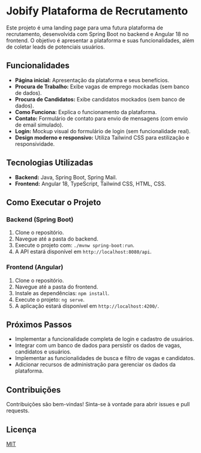 # Jobify Plataforma de Recrutamento

Este projeto é uma landing page para uma futura plataforma de recrutamento, desenvolvida com Spring Boot no backend e Angular 18 no frontend.  O objetivo é apresentar a plataforma e suas funcionalidades, além de coletar leads de potenciais usuários.

## Funcionalidades

* **Página inicial:** Apresentação da plataforma e seus benefícios.
* **Procura de Trabalho:**  Exibe vagas de emprego mockadas (sem banco de dados).
* **Procura de Candidatos:** Exibe candidatos mockados (sem banco de dados).
* **Como Funciona:**  Explica o funcionamento da plataforma.
* **Contato:**  Formulário de contato para envio de mensagens (com envio de email simulado).
* **Login:** Mockup visual do formulário de login (sem funcionalidade real).
* **Design moderno e responsivo:** Utiliza Tailwind CSS para estilização e responsividade.

## Tecnologias Utilizadas

* **Backend:** Java, Spring Boot, Spring Mail.
* **Frontend:** Angular 18, TypeScript, Tailwind CSS, HTML, CSS.

## Como Executar o Projeto

### Backend (Spring Boot)

1.  Clone o repositório.
2.  Navegue até a pasta do backend.
3.  Execute o projeto com: `./mvnw spring-boot:run`.
4.  A API estará disponível em `http://localhost:8080/api`.

### Frontend (Angular)

1.  Clone o repositório.
2.  Navegue até a pasta do frontend.
3.  Instale as dependências: `npm install`.
4.  Execute o projeto: `ng serve`.
5.  A aplicação estará disponível em `http://localhost:4200/`.

## Próximos Passos

* Implementar a funcionalidade completa de login e cadastro de usuários.
* Integrar com um banco de dados para persistir os dados de vagas, candidatos e usuários.
* Implementar as funcionalidades de busca e filtro de vagas e candidatos.
* Adicionar recursos de administração para gerenciar os dados da plataforma.

## Contribuições

Contribuições são bem-vindas! Sinta-se à vontade para abrir issues e pull requests.

## Licença

[MIT](https://choosealicense.com/licenses/mit/)


